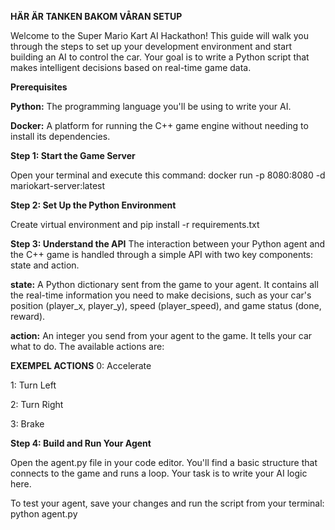 
**HÄR ÄR TANKEN BAKOM VÅRAN SETUP**

Welcome to the Super Mario Kart AI Hackathon! This guide will walk you through the steps to set up your development environment and start building an AI to control the car. Your goal is to write a Python script that makes intelligent decisions based on real-time game data.

**Prerequisites**

**Python:** The programming language you'll be using to write your AI.

**Docker:** A platform for running the C++ game engine without needing to install its dependencies.

**Step 1: Start the Game Server**

  Open your terminal and execute this command: docker run -p 8080:8080 -d mariokart-server:latest

**Step 2: Set Up the Python Environment**

Create virtual environment and pip install -r requirements.txt

**Step 3: Understand the API**
The interaction between your Python agent and the C++ game is handled through a simple API with two key components: state and action.

**state:** A Python dictionary sent from the game to your agent. It contains all the real-time information you need to make decisions, such as your car's position (player_x, player_y), speed (player_speed), and game status (done, reward).

**action:** An integer you send from your agent to the game. It tells your car what to do. The available actions are:

**EXEMPEL ACTIONS**
0: Accelerate

1: Turn Left

2: Turn Right

3: Brake

**Step 4: Build and Run Your Agent**

Open the agent.py file in your code editor. You'll find a basic structure that connects to the game and runs a loop. Your task is to write your AI logic here.

To test your agent, save your changes and run the script from your terminal: python agent.py
